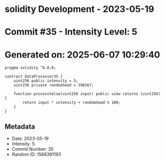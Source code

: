 ﻿# solidity Development - 2023-05-19
# Commit #35 - Intensity Level: 5
# Generated on: 2025-06-07 10:29:40
```solidity
pragma solidity ^0.8.0;

contract DataProcessor35 {
    uint256 public intensity = 5;
    uint256 private randomSeed = 398267;

    function processValue(uint256 input) public view returns (uint256) {
        return input * intensity + randomSeed % 100;
    }
}
```
## Metadata
- Date: 2023-05-19
- Intensity: 5
- Commit Number: 35
- Random ID: 1568391193
